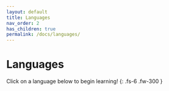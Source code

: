 ```yaml
---
layout: default
title: Languages
nav_order: 2
has_children: true
permalink: /docs/languages/
---
```


# Languages

Click on a language below to begin learning!
{: .fs-6 .fw-300 }
